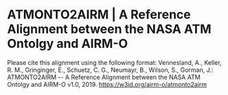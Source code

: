 ATMONTO2AIRM | A Reference Alignment between the NASA ATM Ontolgy and AIRM-O
===

Please cite this alignment using the following format:
Vennesland, A., Keller, R. M., Gringinger, E., Schuetz, C. G., Neumayr, B., Wilson, S., Gorman, J.: ATMONTO2AIRM -- A Reference Alignment between the NASA ATM Ontolgy and AIRM-O v1.0, 2019. https://w3id.org/airm-o/atmonto2airm
